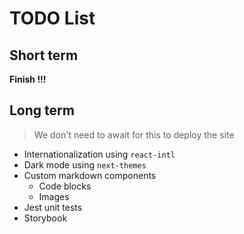 # TODO List

## Short term

**Finish !!!**

## Long term

> We don't need to await for this to deploy the site

-   Internationalization using `react-intl`
-   Dark mode using `next-themes`
-   Custom markdown components
    -   Code blocks
    -   Images
-   Jest unit tests
-   Storybook
